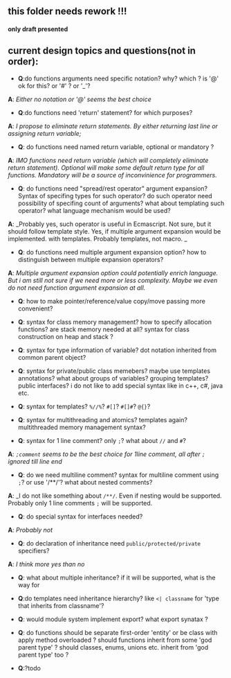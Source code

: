 
 ## this folder needs rework !!! 
 #### only draft presented


## current design topics and questions(not in order):

- **Q**:do functions arguments need specific notation? why? which ? is '@' ok for this? or '#' ? or '\_'?

**A**: _Either no notation or '@' seems the best choice_ 
 
- **Q**:do functions need 'return' statement? for which purposes?

**A**: _I propose to eliminate return statements. By either returning last line or assigning return variable;_


- **Q**: do functions need named return variable, optional or mandatory ?

**A**: _IMO functions need return variable (which will completely eliminate return statement). Optional will make some default return type for all functions. Mandatory will be a source of inconvinience for programmers._


- **Q**: do functions need "spread/rest operator" argument expansion? Syntax of specifing types for such operator? do such operator need possibility of specifing count of arguments? what about templating such operator? what language mechanism would be used?

**A**: _Probably yes, such operator is useful in Ecmascript. Not sure, but it should follow template style. Yes, if multiple argument expansion would be implemented. with templates. Probably templates, not macro. _


- **Q**: do functions need multiple argument expansion option? how to distinguish between multiple expansion operators?

**A**: _Multiple argument expansion option could potentially enrich language. But i am still not sure if we need more or less complexity. Maybe we even do not need function argument expansion at all._


- **Q**: how to make pointer/reference/value copy/move passing more convenient?

- **Q**: syntax for class memory management? how to specify allocation functions? are stack memory needed at all? syntax for class construction on heap and stack ?

- **Q**: syntax for type information of variable? dot notation inherited from common parent object? 

- **Q**: syntax for private/public class memebers? maybe use templates annotations? what about groups of variables? grouping templates? public interfaces? i do not like to add special syntax like in c++, c#, java etc.

- **Q**: syntax for templates? `%//%`? `#[]`? `#[]#`? `@{}`? 

- **Q**: syntax for multithreading and atomics? templates again? multithreaded memory management syntax?

- **Q**: syntax for 1 line comment? only `;`? what about `//` and `#`? 

**A**: _`;comment` seems to be the best choice for 1line comment, all after `;` ignored till line end_


- **Q**: do we need multiline comment? syntax for multiline comment using `;`? or use '/\*\*/'? what about nested comments?

**A**:  _I do not like something about `/**/`. Even if nesting would be supported. Probably only 1 line comments `;` will be supported. 

- **Q**: do special syntax for interfaces needed? 

**A**: _Probably not_


- **Q**: do declaration of inheritance need `public/protected/private` specifiers?


**A**: _I think more yes than no_



- **Q**: what about multiple inheritance? if it will be supported, what is the way for 

- **Q**:do templates need inheritance hierarchy? like `<| classname` for 'type that inherits from classname'? 

- **Q**: would module system implement export? what export synatax ?

- **Q**: do functions should be separate first-order 'entity' or be class with apply method overloaded ? should functions inherit from some 'god parent type' ? should classes, enums, unions etc. inherit from 'god parent type' too ?  

- **Q**:?todo







